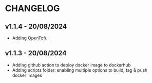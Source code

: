 # CHANGELOG
## v1.1.4 - 20/08/2024
- Adding [OpenTofu](https://opentofu.org/docs/intro/install/alpine/)
## v1.1.3 - 20/08/2024
- Adding github action to deploy docker image to dockerhub
- Adding scripts folder: enabling multiple options to build, tag & push docker images